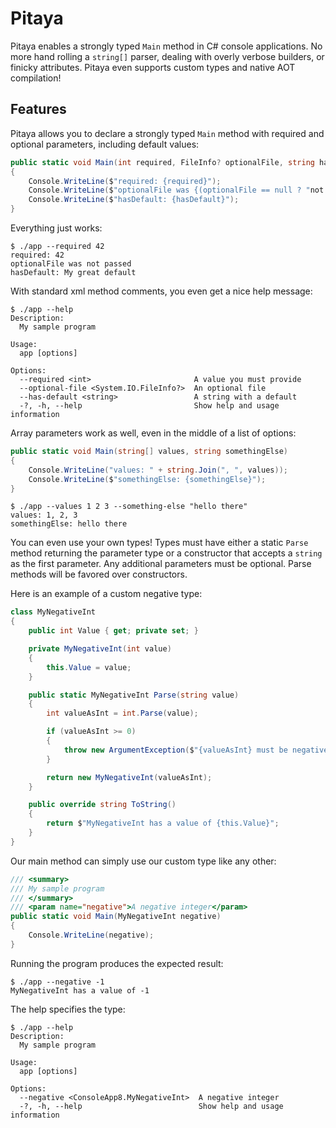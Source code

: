 # Pitaya
Pitaya enables a strongly typed `Main` method in C# console applications. No more hand rolling a `string[]` parser, dealing with overly verbose builders, or finicky attributes. Pitaya even supports custom types and native AOT compilation!


## Features
Pitaya allows you to declare a strongly typed `Main` method with required and optional parameters, including default values:

```c#
public static void Main(int required, FileInfo? optionalFile, string hasDefault = "My great default")
{
    Console.WriteLine($"required: {required}");
    Console.WriteLine($"optionalFile was {(optionalFile == null ? "not passed" : "passed")}");
    Console.WriteLine($"hasDefault: {hasDefault}");
}
```

Everything just works:
```
$ ./app --required 42
required: 42
optionalFile was not passed
hasDefault: My great default
```

With standard xml method comments, you even get a nice help message:
```
$ ./app --help
Description:
  My sample program

Usage:
  app [options]

Options:
  --required <int>                       A value you must provide
  --optional-file <System.IO.FileInfo?>  An optional file
  --has-default <string>                 A string with a default
  -?, -h, --help                         Show help and usage information
```

Array parameters work as well, even in the middle of a list of options:
```c#
public static void Main(string[] values, string somethingElse)
{
    Console.WriteLine("values: " + string.Join(", ", values));
    Console.WriteLine($"somethingElse: {somethingElse}");
}
```

```
$ ./app --values 1 2 3 --something-else "hello there"
values: 1, 2, 3
somethingElse: hello there
```

You can even use your own types! Types must have either a static `Parse` method returning the parameter type or a constructor that accepts a `string` as the first parameter. Any additional parameters must be optional. Parse methods will be favored over constructors.

Here is an example of a custom negative type:

```c#
class MyNegativeInt
{
    public int Value { get; private set; }

    private MyNegativeInt(int value)
    {
        this.Value = value;
    }

    public static MyNegativeInt Parse(string value)
    {
        int valueAsInt = int.Parse(value);

        if (valueAsInt >= 0)
        {
            throw new ArgumentException($"{valueAsInt} must be negative");
        }

        return new MyNegativeInt(valueAsInt);
    }

    public override string ToString()
    {
        return $"MyNegativeInt has a value of {this.Value}";
    }
}
```

Our main method can simply use our custom type like any other:

```c#
/// <summary>
/// My sample program
/// </summary>
/// <param name="negative">A negative integer</param>
public static void Main(MyNegativeInt negative)
{
    Console.WriteLine(negative);
}
```

Running the program produces the expected result:

```
$ ./app --negative -1
MyNegativeInt has a value of -1
```

The help specifies the type:

```
$ ./app --help
Description:
  My sample program

Usage:
  app [options]

Options:
  --negative <ConsoleApp8.MyNegativeInt>  A negative integer
  -?, -h, --help                          Show help and usage information
```